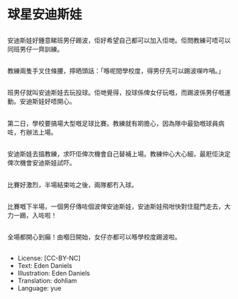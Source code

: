 # 球星安迪斯娃

##
安迪斯娃好鍾意睇班男仔踢波，佢好希望自己都可以加入佢哋。佢問教練可唔可以同班男仔一齊訓練。

##
教練兩隻手叉住條腰，擰晒頭話：「喺呢間學校度，得男仔先可以踢波㗎咋喎。」

##
班男仔就叫安迪斯娃去玩投球。佢哋覺得，投球係俾女仔玩嘅，而踢波係男仔嘅運動。安迪斯娃好唔開心。

##
第二日，學校要搞場大型嘅足球比賽。教練就有啲擔心，因為隊中最勁嘅球員病咗，冇辦法上場。

##
安迪斯娃去搵教練，求吓佢俾次機會自己替補上場。教練仲心大心細，最屘佢決定俾次機會安迪斯娃試吓。

##
比賽好激烈，半場結束咗之後，兩隊都冇入球。

##
比賽嘅下半場，一個男仔傳咗個波俾安迪斯娃，安迪斯娃飛咁快對住龍門走去，大力一踢，入咗啦！

##
全場都開心到癲！由嗰日開始，女仔亦都可以喺學校度踢波啦。

##
* License: [CC-BY-NC]
* Text: Eden Daniels
* Illustration: Eden Daniels
* Translation: dohliam
* Language: yue

